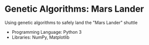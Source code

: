 # Genetic Algorithms: Mars Lander
 Using genetic algorithms to safely land the "Mars Lander" shuttle

* Programming Language: Python 3
* Libraries: NumPy, Matplotlib